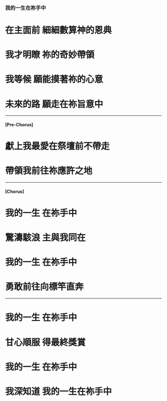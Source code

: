### 我的一生在祢手中

# 在主面前 細細數算神的恩典

# 我才明瞭 祢的奇妙帶領

# 我等候 願能摸著祢的心意

# 未來的路 願走在祢旨意中

---

#### [Pre-Chorus]

# 獻上我最愛在祭壇前不帶走

# 帶領我前往祢應許之地

---

#### [Chorus]

# 我的一生 在祢手中

# 驚濤駭浪 主與我同在

# 我的一生 在祢手中

# 勇敢前往向標竿直奔

---

# 我的一生 在祢手中

# 甘心順服 得最終獎賞

# 我的一生 在祢手中

# 我深知道 我的一生在祢手中
